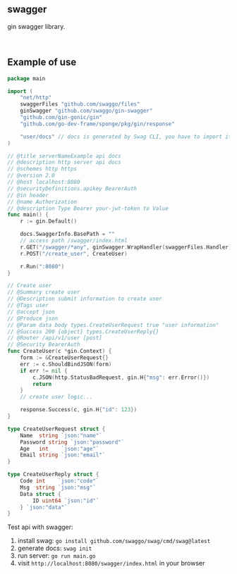 ## swagger

gin swagger library.

<br>

## Example of use

```go
package main

import (
    "net/http"
	swaggerFiles "github.com/swaggo/files"
	ginSwagger "github.com/swaggo/gin-swagger"
    "github.com/gin-gonic/gin"
	"github.com/go-dev-frame/sponge/pkg/gin/response"

	"user/docs" // docs is generated by Swag CLI, you have to import it.
)

// @title serverNameExample api docs
// @description http server api docs
// @schemes http https
// @version 2.0
// @host localhost:8080
// @securityDefinitions.apikey BearerAuth
// @in header
// @name Authorization
// @description Type Bearer your-jwt-token to Value
func main() {
	r := gin.Default()

	docs.SwaggerInfo.BasePath = ""
	// access path /swagger/index.html
	r.GET("/swagger/*any", ginSwagger.WrapHandler(swaggerFiles.Handler))
	r.POST("/create_user", CreateUser)

	r.Run(":8080")
}

// Create user
// @Summary create user
// @Description submit information to create user
// @Tags user
// @accept json
// @Produce json
// @Param data body types.CreateUserRequest true "user information"
// @Success 200 {object} types.CreateUserReply{}
// @Router /api/v1/user [post]
// @Security BearerAuth
func CreateUser(c *gin.Context) {
	form := &CreateUserRequest{}
	err := c.ShouldBindJSON(form)
	if err != nil {
		c.JSON(http.StatusBadRequest, gin.H{"msg": err.Error()})
		return
	}
	// create user logic...

	response.Success(c, gin.H{"id": 123})
}

type CreateUserRequest struct {
	Name  string `json:"name"`
	Password string `json:"password"`
	Age   int    `json:"age"`
	Email string `json:"email"`
}

type CreateUserReply struct {
	Code int    `json:"code"`
	Msg  string `json:"msg"`
	Data struct {
		ID uint64 `json:"id"`
	} `json:"data"`
}
```

Test api with swagger:

1. install swag: `go install github.com/swaggo/swag/cmd/swag@latest`
2. generate docs: `swag init`
3. run server: `go run main.go`
4. visit `http://localhost:8080/swagger/index.html` in your browser
